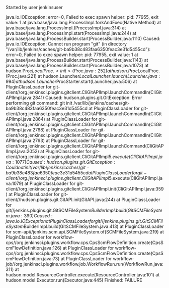 Started by user jenkinsuser

java.io.IOException: error=0, Failed to exec spawn helper: pid: 77955, exit value: 1
	at java.base/java.lang.ProcessImpl.forkAndExec(Native Method)
	at java.base/java.lang.ProcessImpl.<init>(ProcessImpl.java:314)
	at java.base/java.lang.ProcessImpl.start(ProcessImpl.java:244)
	at java.base/java.lang.ProcessBuilder.start(ProcessBuilder.java:1110)
Caused: java.io.IOException: Cannot run program "git" (in directory "/var/lib/jenkins/caches/git-ba9b38c483faa6350feac3e31d5455cd"): error=0, Failed to exec spawn helper: pid: 77955, exit value: 1
	at java.base/java.lang.ProcessBuilder.start(ProcessBuilder.java:1143)
	at java.base/java.lang.ProcessBuilder.start(ProcessBuilder.java:1073)
	at hudson.Proc$LocalProc.<init>(Proc.java:252)
	at hudson.Proc$LocalProc.<init>(Proc.java:221)
	at hudson.Launcher$LocalLauncher.launch(Launcher.java:994)
	at hudson.Launcher$ProcStarter.start(Launcher.java:506)
	at PluginClassLoader for git-client//org.jenkinsci.plugins.gitclient.CliGitAPIImpl.launchCommandIn(CliGitAPIImpl.java:2841)
Caused: hudson.plugins.git.GitException: Error performing git command: git init /var/lib/jenkins/caches/git-ba9b38c483faa6350feac3e31d5455cd
	at PluginClassLoader for git-client//org.jenkinsci.plugins.gitclient.CliGitAPIImpl.launchCommandIn(CliGitAPIImpl.java:2864)
	at PluginClassLoader for git-client//org.jenkinsci.plugins.gitclient.CliGitAPIImpl.launchCommandIn(CliGitAPIImpl.java:2768)
	at PluginClassLoader for git-client//org.jenkinsci.plugins.gitclient.CliGitAPIImpl.launchCommandIn(CliGitAPIImpl.java:2763)
	at PluginClassLoader for git-client//org.jenkinsci.plugins.gitclient.CliGitAPIImpl.launchCommand(CliGitAPIImpl.java:2052)
	at PluginClassLoader for git-client//org.jenkinsci.plugins.gitclient.CliGitAPIImpl$5.execute(CliGitAPIImpl.java:1077)
Caused: hudson.plugins.git.GitException: Could not init /var/lib/jenkins/caches/git-ba9b38c483faa6350feac3e31d5455cd
	at PluginClassLoader for git-client//org.jenkinsci.plugins.gitclient.CliGitAPIImpl$5.execute(CliGitAPIImpl.java:1079)
	at PluginClassLoader for git-client//org.jenkinsci.plugins.gitclient.CliGitAPIImpl.init(CliGitAPIImpl.java:359)
	at PluginClassLoader for git-client//hudson.plugins.git.GitAPI.init(GitAPI.java:244)
	at PluginClassLoader for git//jenkins.plugins.git.GitSCMFileSystem$BuilderImpl.build(GitSCMFileSystem.java:390)
Caused: java.io.IOException
	at PluginClassLoader for git//jenkins.plugins.git.GitSCMFileSystem$BuilderImpl.build(GitSCMFileSystem.java:413)
	at PluginClassLoader for scm-api//jenkins.scm.api.SCMFileSystem.of(SCMFileSystem.java:219)
	at PluginClassLoader for workflow-cps//org.jenkinsci.plugins.workflow.cps.CpsScmFlowDefinition.create(CpsScmFlowDefinition.java:126)
	at PluginClassLoader for workflow-cps//org.jenkinsci.plugins.workflow.cps.CpsScmFlowDefinition.create(CpsScmFlowDefinition.java:73)
	at PluginClassLoader for workflow-job//org.jenkinsci.plugins.workflow.job.WorkflowRun.run(WorkflowRun.java:311)
	at hudson.model.ResourceController.execute(ResourceController.java:101)
	at hudson.model.Executor.run(Executor.java:445)
Finished: FAILURE
